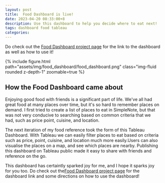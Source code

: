 ```yaml
---
layout: post
title:  Food Dashboard is live!
date: 2023-04-20 08:33:00+8
description: Use this dashboard to help you decide where to eat next!
tags: dashboard food tableau
categories: 
---
```



Do check out the [Food Dashboard project page](https://www.gerardchan.com/projects/food_dashboard/) for the link to the dashboard as well as how to use it!


{% include figure.html path="assets/img/food_dashboard/food_dashboard.png" class="img-fluid rounded z-depth-1" zoomable=true %}

## How the Food Dashboard came about

Enjoying good food with friends is a significant part of life. We've all had great food at many places over time, but it's so hard to remember places on demand. I first tried to create a list of places to eat in SimpleNote, but that was not very conducive to searching based on common criteria that we had, such as price point, cuisine, and location.

The next iteration of my food reference took the form of this Tableau Dashboard. With Tableau we can easily filter places to eat based on criteria such as price, point, cuisine, and location much more easily.Users can also visualise the places on a map, and see which places are nearby. Publishing this dashboard on Tableau public made it easy to share with friends and reference on the go.

This dashboard has certaintly sparked joy for me, and I hope it sparks joy for you too. Do check out the[Food Dashboard project page](https://www.gerardchan.com/projects/food_dashboard/) for the dashboard link and some directions on how to use the dashboard!
